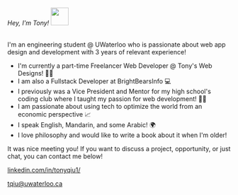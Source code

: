 <h6>Hey, I'm Tony! <img style="width: 40x; height: 40px" src="https://emoj.ml/ablobcolorshift.gif"/></h6>

<p>I'm an engineering student @ UWaterloo who is passionate about web app design and development with 3 years of relevant experience!</p>

<ul>
<li>I'm currently a part-time Freelancer Web Developer @ Tony's Web Designs! 👨‍💻</li>
<li>I am also a Fullstack Developer at BrightBearsInfo 💻</li>
<li>I previously was a Vice President and Mentor for my high school's coding club where I taught my passion for web development! 🧑‍🏫</li>
<li>I am passionate about using tech to optimize the world from an economic perspective 📈</li>
<li>I speak English, Mandarin, and some Arabic! 🌍</li>
<li>I love philosophy and would like to write a book about it when I'm older!</li>
</ul>

<p>It was nice meeting you! If you want to discuss a project, opportunity, or just chat, you can contact me below!</p>
<a href="https://www.linkedin.com/in/tonyqiu1/"><p>linkedin.com/in/tonyqiu1/</p></a>
<a href="mailto:tqiu@uwaterloo.ca"><p>tqiu@uwaterloo.ca</p></a>
